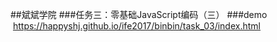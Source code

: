 ##斌斌学院
###任务三：零基础JavaScript编码（三）
###demo  https://happyshj.github.io/ife2017/binbin/task_03/index.html
